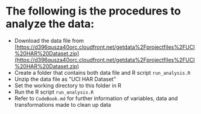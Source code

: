 # The following is the procedures to analyze the data:
* Download the data file from [https://d396qusza40orc.cloudfront.net/getdata%2Fprojectfiles%2FUCI%20HAR%20Dataset.zip](https://d396qusza40orc.cloudfront.net/getdata%2Fprojectfiles%2FUCI%20HAR%20Dataset.zip)
* Create a folder that contains both data file and R script ```run_analysis.R```
* Unzip the data file as "UCI HAR Dataset"
* Set the working directory to this folder in R
* Run the R script ```run_analysis.R```
* Refer to ```CodeBook.md``` for further information of variables, data and transformations made to clean up data
